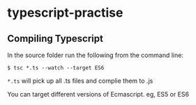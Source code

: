 # typescript-practise

## Compiling Typescript

In the source folder run the following from the command line: 

```$ tsc *.ts --watch --target ES6```



```*.ts``` will pick up all .ts files and complie them to .js

You can target different versions of Ecmascript.  eg, ES5 or ES6
